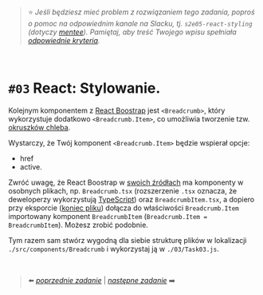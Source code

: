 > :star: _Jeśli będziesz mieć problem z rozwiązaniem tego zadania, poproś o pomoc na odpowiednim kanale na Slacku, tj. `s2e05-react-styling` (dotyczy [mentee](https://devmentor.pl/mentoring-javascript/)). Pamiętaj, aby treść Twojego wpisu spełniała [odpowiednie kryteria](https://devmentor.pl/jak-prosic-o-pomoc/)._

&nbsp;

# `#03` React: Stylowanie.

Kolejnym komponentem z [React Boostrap](https://react-bootstrap.github.io/components/breadcrumb/) jest `<Breadcrumb>`, który wykorzystuje dodatkowo `<Breadcrumb.Item>`, co umożliwia tworzenie tzw. [okruszków chleba](https://pl.wikipedia.org/wiki/Okruszki_chleba_%28nawigacja%29).

Wystarczy, że Twój komponent `<Breadcrumb.Item>` będzie wspierał opcje:

- href
- active.

Zwróć uwagę, że React Boostrap w [swoich źródłach](https://github.com/react-bootstrap/react-bootstrap/tree/master/src) ma komponenty w osobnych plikach, np. `Breadcrumb.tsx` (rozszerzenie `.tsx` oznacza, że deweloperzy wykorzystują [TypeScript](https://pl.wikipedia.org/wiki/TypeScript)) oraz `BreadcrumbItem.tsx`, a dopiero przy eksporcie ([koniec pliku](https://github.com/react-bootstrap/react-bootstrap/blob/master/src/Breadcrumb.tsx)) dołącza do właściwości `Breadcrumb.Item` importowany komponent `BreadcrumbItem` (`Breadcrumb.Item = BreadcrumbItem`). Możesz zrobić podobnie.

Tym razem sam stwórz wygodną dla siebie strukturę plików w lokalizacji `./src/components/Breadcrumb` i wykorzystaj ją w `./03/Task03.js`.

&nbsp;

> :arrow_left: [_poprzednie zadanie_](./../02) | [_następne zadanie_](./../04) :arrow_right:
